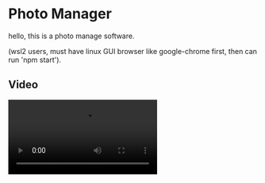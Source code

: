 # Photo Manager
hello, this is a photo manage software.

(wsl2 users, must have linux GUI browser like google-chrome first, then can run 'npm start').

## Video 
<video src='https://youtu.be/g4oI4jd4q8Y' />

## shortcut
open F12 develop-tools: " shift + ctrl + I "